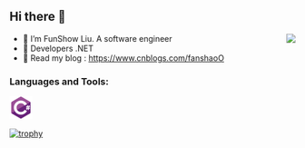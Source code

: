 ## Hi there 👋

<img align="right" src="https://github-readme-stats.vercel.app/api?username=fanslead&count_private=true&show_icons=true&hide_title=true&hide=stars" />


- 🔭 I’m FunShow Liu. A software engineer
- 👾 Developers .NET
- 👒 Read my blog : https://www.cnblogs.com/fanshaoO

<h3 align="left">Languages and Tools:</h3>
<p align="left"> <a href="https://www.w3schools.com/cs/" target="_blank" rel="noreferrer"> <img src="https://raw.githubusercontent.com/devicons/devicon/master/icons/csharp/csharp-original.svg" alt="csharp" width="40" height="40"/> </a> </p>


[![trophy](https://github-profile-trophy.vercel.app/?username=fanslead)](https://github.com/fanslead)

